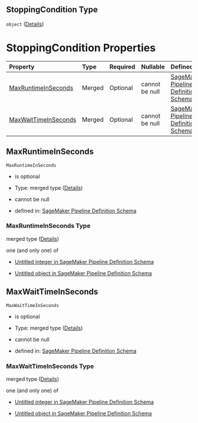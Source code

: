 ## StoppingCondition Type

`object` ([Details](pipeline-definition-definitions-trainingstep-properties-arguments-properties-stoppingcondition.md))

# StoppingCondition Properties

| Property                                      | Type   | Required | Nullable       | Defined by                                                                                                                                                                                                                                                                                                      |
| :-------------------------------------------- | :----- | :------- | :------------- | :-------------------------------------------------------------------------------------------------------------------------------------------------------------------------------------------------------------------------------------------------------------------------------------------------------------- |
| [MaxRuntimeInSeconds](#maxruntimeinseconds)   | Merged | Optional | cannot be null | [SageMaker Pipeline Definition Schema](pipeline-definition-definitions-integerargumentvalue.md "https://github.com/jerrypeng7773/sagemaker-model-building-pipeline-definition-JSON-schema/schema/#/definitions/TrainingStep/properties/Arguments/properties/StoppingCondition/properties/MaxRuntimeInSeconds")  |
| [MaxWaitTimeInSeconds](#maxwaittimeinseconds) | Merged | Optional | cannot be null | [SageMaker Pipeline Definition Schema](pipeline-definition-definitions-integerargumentvalue.md "https://github.com/jerrypeng7773/sagemaker-model-building-pipeline-definition-JSON-schema/schema/#/definitions/TrainingStep/properties/Arguments/properties/StoppingCondition/properties/MaxWaitTimeInSeconds") |

## MaxRuntimeInSeconds



`MaxRuntimeInSeconds`

*   is optional

*   Type: merged type ([Details](pipeline-definition-definitions-integerargumentvalue.md))

*   cannot be null

*   defined in: [SageMaker Pipeline Definition Schema](pipeline-definition-definitions-integerargumentvalue.md "https://github.com/jerrypeng7773/sagemaker-model-building-pipeline-definition-JSON-schema/schema/#/definitions/TrainingStep/properties/Arguments/properties/StoppingCondition/properties/MaxRuntimeInSeconds")

### MaxRuntimeInSeconds Type

merged type ([Details](pipeline-definition-definitions-integerargumentvalue.md))

one (and only one) of

*   [Untitled integer in SageMaker Pipeline Definition Schema](pipeline-definition-definitions-integerargumentvalue-oneof-0.md "check type definition")

*   [Untitled object in SageMaker Pipeline Definition Schema](pipeline-definition-definitions-getfunction.md "check type definition")

## MaxWaitTimeInSeconds



`MaxWaitTimeInSeconds`

*   is optional

*   Type: merged type ([Details](pipeline-definition-definitions-integerargumentvalue.md))

*   cannot be null

*   defined in: [SageMaker Pipeline Definition Schema](pipeline-definition-definitions-integerargumentvalue.md "https://github.com/jerrypeng7773/sagemaker-model-building-pipeline-definition-JSON-schema/schema/#/definitions/TrainingStep/properties/Arguments/properties/StoppingCondition/properties/MaxWaitTimeInSeconds")

### MaxWaitTimeInSeconds Type

merged type ([Details](pipeline-definition-definitions-integerargumentvalue.md))

one (and only one) of

*   [Untitled integer in SageMaker Pipeline Definition Schema](pipeline-definition-definitions-integerargumentvalue-oneof-0.md "check type definition")

*   [Untitled object in SageMaker Pipeline Definition Schema](pipeline-definition-definitions-getfunction.md "check type definition")
